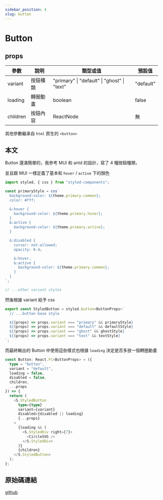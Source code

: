 ```yaml
---
sidebar_position: 4
slug: button
---
```


# Button

## props

| 參數     | 說明     | 類型或值                                    | 預設值    |
| -------- | -------- | ------------------------------------------- | --------- |
| variant  | 按鈕種類 | "primary" \| "default" \| "ghost" \| "text" | "default" |
| loading  | 轉圈動畫 | boolean                                     | false     |
| children | 按鈕內容 | ReactNode                                   | 無        |

其他參數繼承自 `html` 原生的 `<button>`

## 本文

Button 還滿簡單的，我參考 MUI 和 antd 的設計，寫了 4 種按鈕種類，

並且跟 MUI 一樣定義了基本和 `hover` / `active` 下的顏色

```typescript
import styled, { css } from "styled-components";

const primaryStyle = css`
  background-color: ${theme.primary.common};
  color: #fff;

  &:hover {
    background-color: ${theme.primary.hover};
  }
  &:active {
    background-color: ${theme.primary.active};
  }

  &:disabled {
    cursor: not-allowed;
    opacity: 0.4;

    &:hover,
    &:active {
      background-color: ${theme.primary.common};
    }
  }
`;

// ...other variant styles
```

然後根據 variant 給予 css

```typescript
export const StyledButton = styled.button<ButtonProps>`
  // ...button base style

  ${(props) => props.variant === "primary" && primaryStyle}
  ${(props) => props.variant === "default" && defaultStyle}
  ${(props) => props.variant === "ghost" && ghostStyle}
  ${(props) => props.variant === "text" && textStyle}
`;
```

而最終輸出的 Button 中使用這些樣式也根據 `loading` 決定是否多放一個轉圈動畫

```typescript
const Button: React.FC<ButtonProps> = ({
  type = "button",
  variant = "default",
  loading = false,
  disabled = false,
  children,
  ...props
}) => {
  return (
    <S.StyledButton
      type={type}
      variant={variant}
      disabled={disabled || loading}
      {...props}
    >
      {loading && (
        <S.StyledDiv right={7}>
          <CircleSVG />
        </S.StyledDiv>
      )}
      {children}
    </S.StyledButton>
  );
};
```

## 原始碼連結

[github](https://github.com/ek2061/yuchi-ui/tree/main/src/components/Button)
